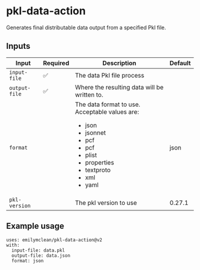# pkl-data-action
Generates final distributable data output from a specified Pkl file.

## Inputs

| Input              	| Required 	| Description                                                                                                       	| Default  	|
|--------------------	|----------	|-------------------------------------------------------------------------------------------------------------------	|----------	|
| `input-file`       	| ✅        	| The data Pkl file process                                                                                           |          	|
| `output-file` 	    | ✅       	| Where the resulting data will be written to.                                                        	              |    	|
| `format`     	      |          	| The data format to use. Acceptable values are: <ul><li>json</li><li>jsonnet</li><li>pcf</li><li>pcf</li><li>plist</li><li>properties</li><li>textproto</li><li>xml</li><li>yaml</li></ul> | json 	|
| `pkl-version`      	|          	| The pkl version to use       	                                                                                      | 0.27.1    |

## Example usage
```
uses: emilymclean/pkl-data-action@v2
with:
  input-file: data.pkl
  output-file: data.json
  format: json
```
